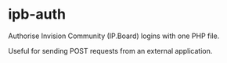 # ipb-auth
Authorise Invision Community (IP.Board) logins with one PHP file.

Useful for sending POST requests from an external application.
